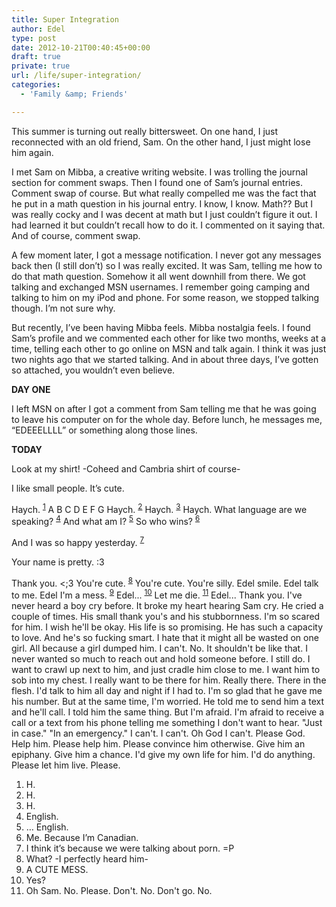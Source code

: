 ```yaml
---
title: Super Integration
author: Edel
type: post
date: 2012-10-21T00:40:45+00:00
draft: true
private: true
url: /life/super-integration/
categories:
  - 'Family &amp; Friends'

---
```

This summer is turning out really bittersweet. On one hand, I just reconnected with an old friend, Sam. On the other hand, I just might lose him again.

I met Sam on Mibba, a creative writing website. I was trolling the journal section for comment swaps. Then I found one of Sam&#8217;s journal entries. Comment swap of course. But what really compelled me was the fact that he put in a math question in his journal entry. I know, I know. Math?? But I was really cocky and I was decent at math but I just couldn&#8217;t figure it out. I had learned it but couldn&#8217;t recall how to do it. I commented on it saying that. And of course, comment swap.

A few moment later, I got a message notification. I never got any messages back then (I still don&#8217;t) so I was really excited. It was Sam, telling me how to do that math question. Somehow it all went downhill from there. We got talking and exchanged MSN usernames. I remember going camping and talking to him on my iPod and phone. For some reason, we stopped talking though. I&#8217;m not sure why.

But recently, I&#8217;ve been having Mibba feels. Mibba nostalgia feels. I found Sam&#8217;s profile and we commented each other for like two months, weeks at a time, telling each other to go online on MSN and talk again. I think it was just two nights ago that we started talking. And in about three days, I&#8217;ve gotten so attached, you wouldn&#8217;t even believe.

**DAY ONE**
  
I left MSN on after I got a comment from Sam telling me that he was going to leave his computer on for the whole day. Before lunch, he messages me, &#8220;EDEEELLLL&#8221; or something along those lines.

**TODAY**

Look at my shirt! -Coheed and Cambria shirt of course-
  
I like small people. It&#8217;s cute.
  
Haych. <sup class="footnote"><a href="#foot_ajs-fn-id_1-922" id="back_ajs-fn-id_1-922">1</a></sup> A B C D E F G Haych. <sup class="footnote"><a href="#foot_ajs-fn-id_2-922" id="back_ajs-fn-id_2-922">2</a></sup> Haych. <sup class="footnote"><a href="#foot_ajs-fn-id_3-922" id="back_ajs-fn-id_3-922">3</a></sup> Haych. What language are we speaking? <sup class="footnote"><a href="#foot_ajs-fn-id_4-922" id="back_ajs-fn-id_4-922">4</a></sup> And what am I? <sup class="footnote"><a href="#foot_ajs-fn-id_5-922" id="back_ajs-fn-id_5-922">5</a></sup> So who wins? <sup class="footnote"><a href="#foot_ajs-fn-id_6-922" id="back_ajs-fn-id_6-922">6</a></sup>
  
And I was so happy yesterday. <sup class="footnote"><a href="#foot_ajs-fn-id_7-922" id="back_ajs-fn-id_7-922">7</a></sup>
  
Your name is pretty. :3
  
Thank you. <;3 You're cute. <sup class="footnote"><a href="#foot_ajs-fn-id_8-922" id="back_ajs-fn-id_8-922">8</a></sup> You're cute. You're silly. Edel smile. Edel talk to me. Edel I'm a mess. <sup class="footnote"><a href="#foot_ajs-fn-id_9-922" id="back_ajs-fn-id_9-922">9</a></sup> Edel... <sup class="footnote"><a href="#foot_ajs-fn-id_10-922" id="back_ajs-fn-id_10-922">10</a></sup> Let me die. <sup class="footnote"><a href="#foot_ajs-fn-id_11-922" id="back_ajs-fn-id_11-922">11</a></sup> Edel... Thank you. I've never heard a boy cry before. It broke my heart hearing Sam cry. He cried a couple of times. His small thank you's and his stubbornness. I'm so scared for him. I wish he'll be okay. His life is so promising. He has such a capacity to love. And he's so fucking smart. I hate that it might all be wasted on one girl. All because a girl dumped him. I can't. No. It shouldn't be like that. I never wanted so much to reach out and hold someone before. I still do. I want to crawl up next to him, and just cradle him close to me. I want him to sob into my chest. I really want to be there for him. Really there. There in the flesh. I'd talk to him all day and night if I had to. I'm so glad that he gave me his number. But at the same time, I'm worried. He told me to send him a text and he'll call. I told him the same thing. But I'm afraid. I'm afraid to receive a call or a text from his phone telling me something I don't want to hear. "Just in case." "In an emergency." I can't. I can't. Oh God I can't. Please God. Help him. Please help him. Please convince him otherwise. Give him an epiphany. Give him a chance. I'd give my own life for him. I'd do anything. Please let him live. Please. 

<ol class="footnote">
  <li>
    <a id="foot_ajs-fn-id_1-922"></a>H.&nbsp;&nbsp;<a class="ajs-back-link" href="#back_ajs-fn-id_1-922"></a>
  </li>
  <li>
    <a id="foot_ajs-fn-id_2-922"></a>H.&nbsp;&nbsp;<a class="ajs-back-link" href="#back_ajs-fn-id_2-922"></a>
  </li>
  <li>
    <a id="foot_ajs-fn-id_3-922"></a>H.&nbsp;&nbsp;<a class="ajs-back-link" href="#back_ajs-fn-id_3-922"></a>
  </li>
  <li>
    <a id="foot_ajs-fn-id_4-922"></a>English.&nbsp;&nbsp;<a class="ajs-back-link" href="#back_ajs-fn-id_4-922"></a>
  </li>
  <li>
    <a id="foot_ajs-fn-id_5-922"></a>&#8230; English.&nbsp;&nbsp;<a class="ajs-back-link" href="#back_ajs-fn-id_5-922"></a>
  </li>
  <li>
    <a id="foot_ajs-fn-id_6-922"></a>Me. Because I&#8217;m Canadian.&nbsp;&nbsp;<a class="ajs-back-link" href="#back_ajs-fn-id_6-922"></a>
  </li>
  <li>
    <a id="foot_ajs-fn-id_7-922"></a>I think it&#8217;s because we were talking about porn. =P&nbsp;&nbsp;<a class="ajs-back-link" href="#back_ajs-fn-id_7-922"></a>
  </li>
  <li>
    <a id="foot_ajs-fn-id_8-922"></a>What? -I perfectly heard him-&nbsp;&nbsp;<a class="ajs-back-link" href="#back_ajs-fn-id_8-922"></a>
  </li>
  <li>
    <a id="foot_ajs-fn-id_9-922"></a>A CUTE MESS.&nbsp;&nbsp;<a class="ajs-back-link" href="#back_ajs-fn-id_9-922"></a>
  </li>
  <li>
    <a id="foot_ajs-fn-id_10-922"></a>Yes?&nbsp;&nbsp;<a class="ajs-back-link" href="#back_ajs-fn-id_10-922"></a>
  </li>
  <li>
    <a id="foot_ajs-fn-id_11-922"></a>Oh Sam. No. Please. Don't. No. Don't go. No.&nbsp;&nbsp;<a class="ajs-back-link" href="#back_ajs-fn-id_11-922"></a>
  </li>
</ol>

<div id="ajs-fn-id_1-922" style="display:none;margin:0;" class="ajs-footnote-popup">
  <div>
    H.
  </div>
</div>

<div id="ajs-fn-id_2-922" style="display:none;margin:0;" class="ajs-footnote-popup">
  <div>
    H.
  </div>
</div>

<div id="ajs-fn-id_3-922" style="display:none;margin:0;" class="ajs-footnote-popup">
  <div>
    H.
  </div>
</div>

<div id="ajs-fn-id_4-922" style="display:none;margin:0;" class="ajs-footnote-popup">
  <div>
    English.
  </div>
</div>

<div id="ajs-fn-id_5-922" style="display:none;margin:0;" class="ajs-footnote-popup">
  <div>
    &#8230; English.
  </div>
</div>

<div id="ajs-fn-id_6-922" style="display:none;margin:0;" class="ajs-footnote-popup">
  <div>
    Me. Because I&#8217;m Canadian.
  </div>
</div>

<div id="ajs-fn-id_7-922" style="display:none;margin:0;" class="ajs-footnote-popup">
  <div>
    I think it&#8217;s because we were talking about porn. =P
  </div>
</div>

<div id="ajs-fn-id_8-922" style="display:none;margin:0;" class="ajs-footnote-popup">
  <div>
    What? -I perfectly heard him-
  </div>
</div>

<div id="ajs-fn-id_9-922" style="display:none;margin:0;" class="ajs-footnote-popup">
  <div>
    A CUTE MESS.
  </div>
</div>

<div id="ajs-fn-id_10-922" style="display:none;margin:0;" class="ajs-footnote-popup">
  <div>
    Yes?
  </div>
</div>

<div id="ajs-fn-id_11-922" style="display:none;margin:0;" class="ajs-footnote-popup">
  <div>
    Oh Sam. No. Please. Don't. No. Don't go. No.
  </div>
</div>